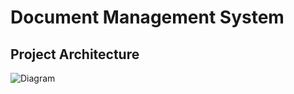 # Document Management System

## Project Architecture

![Diagram](https://www.plantuml.com/plantuml/png/SoWkIImgAStDuKhEpot8pqlDAr5Giaco2oueoinBLmXo3GvHS0pmjD5Fiel9YydBoKzEpCd8BowniZ2mC5HII2nMI2p8v4f9B4bCIYnE1MiD04gd5wK61_fWwZ8rCJO2wqf9uk82wbJGrRK3iXMi5BnSd9mLz1My0Xov75BpKe0k0W00)

